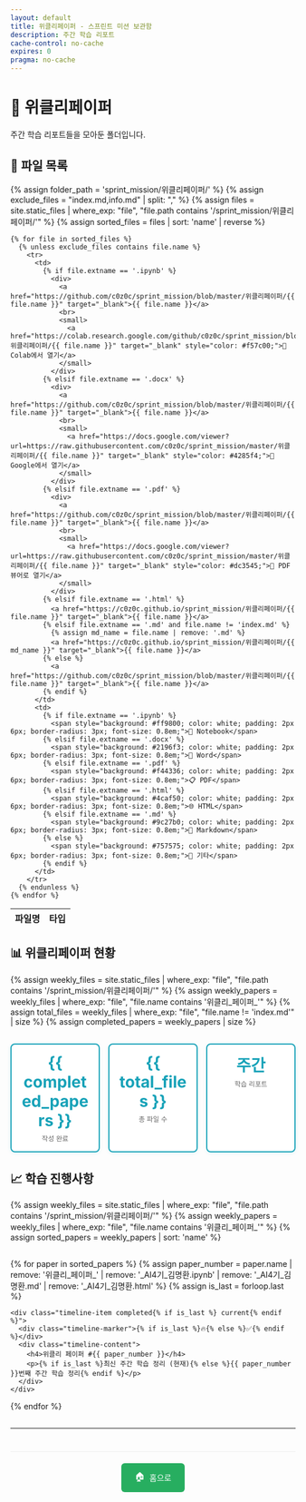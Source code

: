 ```yaml
---
layout: default
title: 위클리페이퍼 - 스프린트 미션 보관함
description: 주간 학습 리포트
cache-control: no-cache
expires: 0
pragma: no-cache
---
```


# 📰 위클리페이퍼

주간 학습 리포트들을 모아둔 폴더입니다.

## 📄 파일 목록

<table>
  <thead>
    <tr>
      <th>파일명</th>
      <th>타입</th>
    </tr>
  </thead>
  <tbody>
    {% assign folder_path = 'sprint_mission/위클리페이퍼/' %}
    {% assign exclude_files = "index.md,info.md" | split: "," %}
    {% assign files = site.static_files | where_exp: "file", "file.path contains '/sprint_mission/위클리페이퍼/'" %}
    {% assign sorted_files = files | sort: 'name' | reverse %}
    
    {% for file in sorted_files %}
      {% unless exclude_files contains file.name %}
        <tr>
          <td>
            {% if file.extname == '.ipynb' %}
              <div>
                <a href="https://github.com/c0z0c/sprint_mission/blob/master/위클리페이퍼/{{ file.name }}" target="_blank">{{ file.name }}</a>
                <br>
                <small>
                  <a href="https://colab.research.google.com/github/c0z0c/sprint_mission/blob/master/위클리페이퍼/{{ file.name }}" target="_blank" style="color: #f57c00;">🔗 Colab에서 열기</a>
                </small>
              </div>
            {% elsif file.extname == '.docx' %}
              <div>
                <a href="https://github.com/c0z0c/sprint_mission/blob/master/위클리페이퍼/{{ file.name }}" target="_blank">{{ file.name }}</a>
                <br>
                <small>
                  <a href="https://docs.google.com/viewer?url=https://raw.githubusercontent.com/c0z0c/sprint_mission/master/위클리페이퍼/{{ file.name }}" target="_blank" style="color: #4285f4;">🔗 Google에서 열기</a>
                </small>
              </div>
            {% elsif file.extname == '.pdf' %}
              <div>
                <a href="https://github.com/c0z0c/sprint_mission/blob/master/위클리페이퍼/{{ file.name }}" target="_blank">{{ file.name }}</a>
                <br>
                <small>
                  <a href="https://docs.google.com/viewer?url=https://raw.githubusercontent.com/c0z0c/sprint_mission/master/위클리페이퍼/{{ file.name }}" target="_blank" style="color: #dc3545;">🔗 PDF 뷰어로 열기</a>
                </small>
              </div>
            {% elsif file.extname == '.html' %}
              <a href="https://c0z0c.github.io/sprint_mission/위클리페이퍼/{{ file.name }}" target="_blank">{{ file.name }}</a>
            {% elsif file.extname == '.md' and file.name != 'index.md' %}
              {% assign md_name = file.name | remove: '.md' %}
              <a href="https://c0z0c.github.io/sprint_mission/위클리페이퍼/{{ md_name }}" target="_blank">{{ file.name }}</a>
            {% else %}
              <a href="https://github.com/c0z0c/sprint_mission/blob/master/위클리페이퍼/{{ file.name }}" target="_blank">{{ file.name }}</a>
            {% endif %}
          </td>
          <td>
            {% if file.extname == '.ipynb' %}
              <span style="background: #ff9800; color: white; padding: 2px 6px; border-radius: 3px; font-size: 0.8em;">📓 Notebook</span>
            {% elsif file.extname == '.docx' %}
              <span style="background: #2196f3; color: white; padding: 2px 6px; border-radius: 3px; font-size: 0.8em;">📄 Word</span>
            {% elsif file.extname == '.pdf' %}
              <span style="background: #f44336; color: white; padding: 2px 6px; border-radius: 3px; font-size: 0.8em;">📋 PDF</span>
            {% elsif file.extname == '.html' %}
              <span style="background: #4caf50; color: white; padding: 2px 6px; border-radius: 3px; font-size: 0.8em;">🌐 HTML</span>
            {% elsif file.extname == '.md' %}
              <span style="background: #9c27b0; color: white; padding: 2px 6px; border-radius: 3px; font-size: 0.8em;">📝 Markdown</span>
            {% else %}
              <span style="background: #757575; color: white; padding: 2px 6px; border-radius: 3px; font-size: 0.8em;">📎 기타</span>
            {% endif %}
          </td>
        </tr>
      {% endunless %}
    {% endfor %}
  </tbody>
</table>

## 📊 위클리페이퍼 현황

{% assign weekly_files = site.static_files | where_exp: "file", "file.path contains '/sprint_mission/위클리페이퍼/'" %}
{% assign weekly_papers = weekly_files | where_exp: "file", "file.name contains '위클리_페이퍼_'" %}
{% assign total_files = weekly_files | where_exp: "file", "file.name != 'index.md'" | size %}
{% assign completed_papers = weekly_papers | size %}

<div class="weekly-stats">
  <div class="stat-card">
    <div class="stat-number">{{ completed_papers }}</div>
    <div class="stat-label">작성 완료</div>
  </div>
  <div class="stat-card">
    <div class="stat-number">{{ total_files }}</div>
    <div class="stat-label">총 파일 수</div>
  </div>
  <div class="stat-card">
    <div class="stat-number">주간</div>
    <div class="stat-label">학습 리포트</div>
  </div>
</div>

## 📈 학습 진행사항

{% assign weekly_files = site.static_files | where_exp: "file", "file.path contains '/sprint_mission/위클리페이퍼/'" %}
{% assign weekly_papers = weekly_files | where_exp: "file", "file.name contains '위클리_페이퍼_'" %}
{% assign sorted_papers = weekly_papers | sort: 'name' %}

<div class="progress-timeline">
  {% for paper in sorted_papers %}
    {% assign paper_number = paper.name | remove: '위클리_페이퍼_' | remove: '_AI4기_김명환.ipynb' | remove: '_AI4기_김명환.md' | remove: '_AI4기_김명환.html' %}
    {% assign is_last = forloop.last %}
    
    <div class="timeline-item completed{% if is_last %} current{% endif %}">
      <div class="timeline-marker">{% if is_last %}🔥{% else %}✅{% endif %}</div>
      <div class="timeline-content">
        <h4>위클리 페이퍼 #{{ paper_number }}</h4>
        <p>{% if is_last %}최신 주간 학습 정리 (현재){% else %}{{ paper_number }}번째 주간 학습 정리{% endif %}</p>
      </div>
    </div>
  {% endfor %}
</div>

---

<div class="navigation-footer">
  <a href="{{ site.baseurl }}/" class="nav-button home">
    <span class="nav-icon">🏠</span> 홈으로
  </a>
</div>

<style>
.file-list {
  margin: 20px 0;
}

.file-item {
  margin-bottom: 8px;
}

.weekly-group, .utility-group {
  margin: 25px 0;
  padding: 20px;
  background: #f8f9fa;
  border-radius: 10px;
  border-left: 4px solid #17a2b8;
}

.weekly-group.latest {
  border-left-color: #28a745;
  background: linear-gradient(135deg, #f8fff9 0%, #f8f9fa 100%);
}

.weekly-group h3, .utility-group h3 {
  margin: 0 0 15px 0;
  color: #2c3e50;
  font-size: 1.1em;
  display: flex;
  align-items: center;
}

.latest-badge {
  background: #28a745;
  color: white;
  padding: 2px 8px;
  border-radius: 12px;
  font-size: 0.7em;
  font-weight: bold;
  margin-left: 10px;
}

.item-link {
  display: flex;
  align-items: center;
  padding: 12px 15px;
  background: white;
  border-radius: 6px;
  text-decoration: none;
  border: 1px solid #dee2e6;
  transition: all 0.3s ease;
  box-shadow: 0 1px 3px rgba(0,0,0,0.05);
}

.item-link:hover {
  transform: translateY(-1px);
  box-shadow: 0 3px 6px rgba(0,0,0,0.1);
  text-decoration: none;
}

.item-link.notebook:hover {
  background: #fff3e0;
  border-color: #ff9800;
}

.item-link.markdown:hover {
  background: #e8f5e8;
  border-color: #4caf50;
}

.file-display {
  cursor: default;
}

.file-display:hover {
  background: #f5f5f5;
  border-color: #ccc;
}

.item-icon {
  font-size: 20px;
  margin-right: 12px;
  width: 25px;
  text-align: center;
}

.item-name {
  font-weight: bold;
  color: #2c3e50;
  margin-right: 15px;
  flex: 1;
}

.item-desc {
  color: #666;
  font-size: 0.85em;
  font-style: italic;
}

.weekly-stats {
  display: grid;
  grid-template-columns: repeat(auto-fit, minmax(120px, 1fr));
  gap: 15px;
  margin: 30px 0;
}

.stat-card {
  background: white;
  border-radius: 8px;
  padding: 15px;
  text-align: center;
  border: 2px solid #17a2b8;
  box-shadow: 0 2px 6px rgba(23, 162, 184, 0.1);
}

.stat-number {
  font-size: 2em;
  font-weight: bold;
  color: #17a2b8;
  margin-bottom: 5px;
}

.stat-label {
  color: #666;
  font-size: 0.85em;
}

.progress-timeline {
  margin: 30px 0;
  position: relative;
}

.timeline-item {
  display: flex;
  align-items: flex-start;
  margin-bottom: 20px;
  position: relative;
}

.timeline-item:not(:last-child)::after {
  content: '';
  position: absolute;
  left: 15px;
  top: 35px;
  width: 2px;
  height: 40px;
  background: #dee2e6;
}

.timeline-item.current::after {
  background: #28a745;
}

.timeline-marker {
  width: 30px;
  height: 30px;
  border-radius: 50%;
  display: flex;
  align-items: center;
  justify-content: center;
  font-size: 14px;
  margin-right: 15px;
  flex-shrink: 0;
  background: white;
  border: 2px solid #28a745;
}

.timeline-content {
  flex: 1;
  padding-top: 2px;
}

.timeline-content h4 {
  margin: 0 0 5px 0;
  color: #2c3e50;
  font-size: 1em;
}

.timeline-content p {
  margin: 0;
  color: #666;
  font-size: 0.9em;
}

.navigation-footer {
  margin-top: 40px;
  padding-top: 20px;
  border-top: 1px solid #eee;
  text-align: center;
}

.nav-button {
  display: inline-flex;
  align-items: center;
  padding: 12px 24px;
  background: #27ae60;
  color: white;
  border-radius: 6px;
  text-decoration: none;
  transition: all 0.3s ease;
}

.nav-button:hover {
  background: #219a52;
  transform: translateY(-2px);
  text-decoration: none;
  color: white;
}

.nav-icon {
  margin-right: 8px;
  font-size: 16px;
}
</style>
